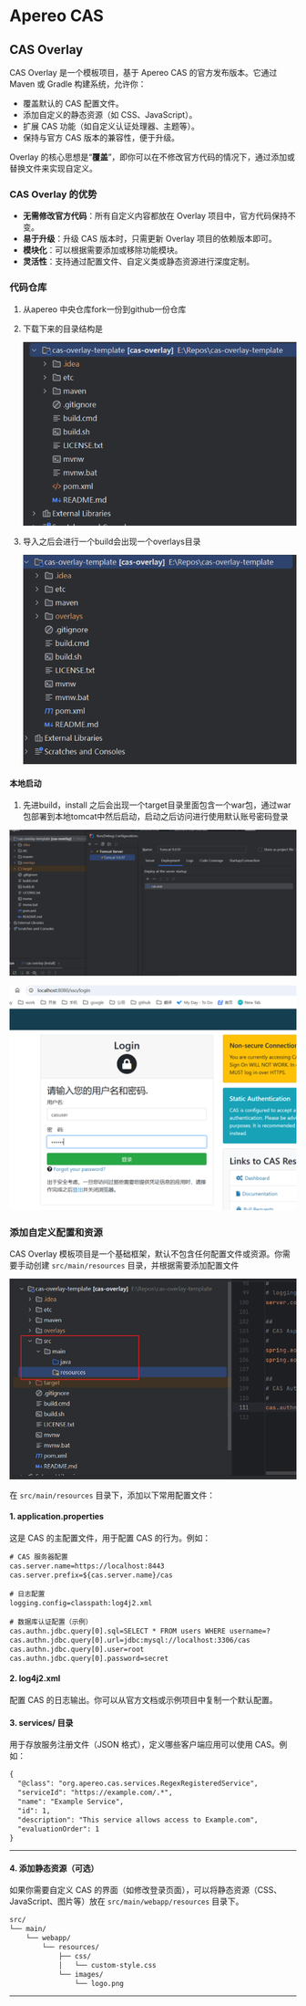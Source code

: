 # Apereo CAS

## CAS Overlay

CAS Overlay 是一个模板项目，基于 Apereo CAS 的官方发布版本。它通过 Maven 或 Gradle 构建系统，允许你：

- 覆盖默认的 CAS 配置文件。
- 添加自定义的静态资源（如 CSS、JavaScript）。
- 扩展 CAS 功能（如自定义认证处理器、主题等）。
- 保持与官方 CAS 版本的兼容性，便于升级。

Overlay 的核心思想是“**覆盖**”，即你可以在不修改官方代码的情况下，通过添加或替换文件来实现自定义。

###  CAS Overlay 的优势

- **无需修改官方代码**：所有自定义内容都放在 Overlay 项目中，官方代码保持不变。
- **易于升级**：升级 CAS 版本时，只需更新 Overlay 项目的依赖版本即可。
- **模块化**：可以根据需要添加或移除功能模块。
- **灵活性**：支持通过配置文件、自定义类或静态资源进行深度定制。

### 代码仓库

1. 从apereo 中央仓库fork一份到github一份仓库

2. 下载下来的目录结构是

   ![1736000264687](assets/1736000264687.png)

3. 导入之后会进行一个build会出现一个overlays目录

   ![1736000316042](assets/1736000316042.png)

#### 本地启动

1. 先进build，install 之后会出现一个target目录里面包含一个war包，通过war包部署到本地tomcat中然后启动，启动之后访问进行使用默认账号密码登录

![1736000490974](assets/1736000490974.png)

![1736000660203](assets/1736000660203.png)

### 添加自定义配置和资源

CAS Overlay 模板项目是一个基础框架，默认不包含任何配置文件或资源。你需要手动创建 `src/main/resources` 目录，并根据需要添加配置文件

![1736000725253](assets/1736000725253.png)

在 `src/main/resources` 目录下，添加以下常用配置文件：

#### **1. application.properties**

这是 CAS 的主配置文件，用于配置 CAS 的行为。例如：

```
# CAS 服务器配置
cas.server.name=https://localhost:8443
cas.server.prefix=${cas.server.name}/cas

# 日志配置
logging.config=classpath:log4j2.xml

# 数据库认证配置（示例）
cas.authn.jdbc.query[0].sql=SELECT * FROM users WHERE username=?
cas.authn.jdbc.query[0].url=jdbc:mysql://localhost:3306/cas
cas.authn.jdbc.query[0].user=root
cas.authn.jdbc.query[0].password=secret
```

#### **2. log4j2.xml**

配置 CAS 的日志输出。你可以从官方文档或示例项目中复制一个默认配置。

#### **3. services/ 目录**

用于存放服务注册文件（JSON 格式），定义哪些客户端应用可以使用 CAS。例如：

```
{
  "@class": "org.apereo.cas.services.RegexRegisteredService",
  "serviceId": "https://example.com/.*",
  "name": "Example Service",
  "id": 1,
  "description": "This service allows access to Example.com",
  "evaluationOrder": 1
}
```

------

#### 4. **添加静态资源（可选）**

如果你需要自定义 CAS 的界面（如修改登录页面），可以将静态资源（CSS、JavaScript、图片等）放在 `src/main/webapp/resources` 目录下。

```
src/
└── main/
    └── webapp/
        └── resources/
            ├── css/
            │   └── custom-style.css
            └── images/
                └── logo.png
```

------


